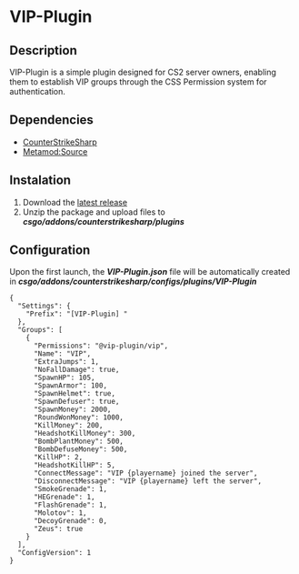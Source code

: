 # VIP-Plugin

## Description
VIP-Plugin is a simple plugin designed for CS2 server owners, enabling them to establish VIP groups through the CSS Permission system for authentication.

## Dependencies
- [CounterStrikeSharp](https://github.com/roflmuffin/CounterStrikeSharp/releases)
- [Metamod:Source](https://www.sourcemm.net/downloads.php/?branch=master)

## Instalation
1. Download the [latest release](https://github.com/CS-GEJMERZY/VIP-Plugin/releases/latest)
2. Unzip the package and upload files to **_csgo/addons/counterstrikesharp/plugins_**

## Configuration
Upon the first launch, the **_VIP-Plugin.json_**  file will be automatically created in **_csgo/addons/counterstrikesharp/configs/plugins/VIP-Plugin_**
```
{
  "Settings": {
    "Prefix": "[VIP-Plugin] "
  },
  "Groups": [
    {
      "Permissions": "@vip-plugin/vip",
      "Name": "VIP",
      "ExtraJumps": 1,
      "NoFallDamage": true,
      "SpawnHP": 105,
      "SpawnArmor": 100,
      "SpawnHelmet": true,
      "SpawnDefuser": true,
      "SpawnMoney": 2000,
      "RoundWonMoney": 1000,
      "KillMoney": 200,
      "HeadshotKillMoney": 300,
      "BombPlantMoney": 500,
      "BombDefuseMoney": 500,
      "KillHP": 2,
      "HeadshotKillHP": 5,
      "ConnectMessage": "VIP {playername} joined the server",
      "DisconnectMessage": "VIP {playername} left the server",
      "SmokeGrenade": 1,
      "HEGrenade": 1,
      "FlashGrenade": 1,
      "Molotov": 1,
      "DecoyGrenade": 0,
      "Zeus": true
    }
  ],
  "ConfigVersion": 1
}
```
